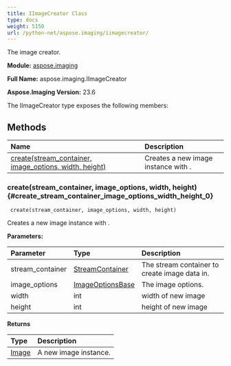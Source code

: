 ```yaml
---
title: IImageCreator Class
type: docs
weight: 5150
url: /python-net/aspose.imaging/iimagecreator/
---
```


The image creator.

**Module:** [aspose.imaging](/imaging/python-net/aspose.imaging/)

**Full Name:** aspose.imaging.IImageCreator

**Aspose.Imaging Version:** 23.6

The IImageCreator type exposes the following members:
## **Methods**
| **Name** | **Description** |
| :- | :- |
| [create(stream_container, image_options, width, height)](#create_stream_container_image_options_width_height_0) | Creates a new image instance with <paramref name="imageOptions" />. |

### create(stream_container, image_options, width, height) {#create_stream_container_image_options_width_height_0}


```
 create(stream_container, image_options, width, height) 
```

Creates a new image instance with <paramref name="imageOptions" />.

**Parameters:**

| Parameter | Type | Description |
| :- | :- | :- |
| stream_container | [StreamContainer](/imaging/python-net/aspose.imaging/streamcontainer) | The stream container to create image data in. |
| image_options | [ImageOptionsBase](/imaging/python-net/aspose.imaging/imageoptionsbase) | The image options. |
| width | int | width of new image |
| height | int | height of new image |

**Returns**

| Type | Description |
| :- | :- |
| [Image](/imaging/python-net/aspose.imaging/image) | A new image instance. |


